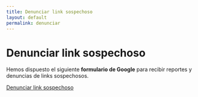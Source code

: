 ```yaml
---
title: Denunciar link sospechoso
layout: default
permalink: denunciar
---
```

# Denunciar link sospechoso
Hemos dispuesto el siguiente **formulario de Google** para recibir reportes y denuncias de links sospechosos.

<a class="btn btn-warning" role="button" href="https://docs.google.com/forms/d/e/1FAIpQLSec4N6aOdvMMagJd4oMnzuCRcrFoR-UORPrKv315hrLIKCfpQ/viewform?usp=sf_link">
Denunciar link sospechoso
</a>
